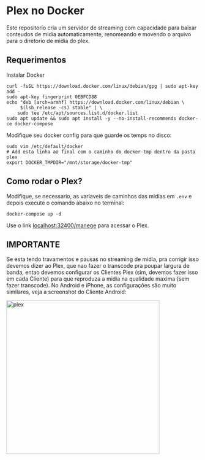 # Plex no Docker

Este repositorio cria um servidor de streaming com capacidade para baixar conteudos de midia automaticamente, renomeando e movendo o arquivo para o diretorio de midia do plex.

## Requerimentos

Instalar Docker

```
curl -fsSL https://download.docker.com/linux/debian/gpg | sudo apt-key add -
sudo apt-key fingerprint 0EBFCD88
echo "deb [arch=armhf] https://download.docker.com/linux/debian \
     $(lsb_release -cs) stable" | \
    sudo tee /etc/apt/sources.list.d/docker.list
sudo apt update && sudo apt install -y --no-install-recommends docker-ce docker-compose
```

Modifique seu docker config para que guarde os temps no disco:

```
sudo vim /etc/default/docker
# Add esta linha ao final com o caminho do docker-tmp dentro da pasta plex
export DOCKER_TMPDIR="/mnt/storage/docker-tmp"
```

## Como rodar o Plex?

Modifique, se necessario, as variaveis de caminhos das midias em `.env` e depois execute o comando abaixo no terminal:

`docker-compose up -d`

Use o link [localhost:32400/manege](localhost:32400/manege) para acessar o Plex.

## IMPORTANTE

Se esta tendo travamentos e pausas no streaming de midia, pra corrigir isso devemos dizer ao Plex, que nao fazer o transcode pra poupar largura de banda, entao devemos configurar os Clientes Plex (sim, devemos fazer isso em cada Cliente) para que reproduza a midia na qualidade maxima (sem fazer transcode). No Android e iPhone, as configurações são muito similares, veja a screenshot do Cliente Android:

<img src="https://i.imgur.com/F3kZ9Vh.png" alt="plex" width="400"/>
